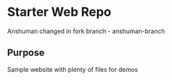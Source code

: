 # Starter Web Repo

Anshuman changed in fork branch - anshuman-branch

## Purpose

Sample website with plenty of files for demos